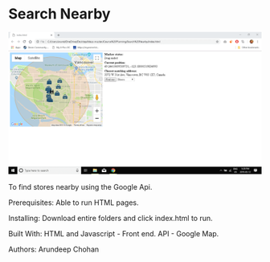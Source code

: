 # Search Nearby

![Screenshot](https://github.com/ArundeepChohan/Summary/blob/master/GoogleApi.png)

To find stores nearby using the Google Api.

Prerequisites: Able to run HTML pages.

Installing: Download entire folders and click index.html to run.

Built With: 
HTML and Javascript - Front end. 
API - Google Map.

Authors: Arundeep Chohan
